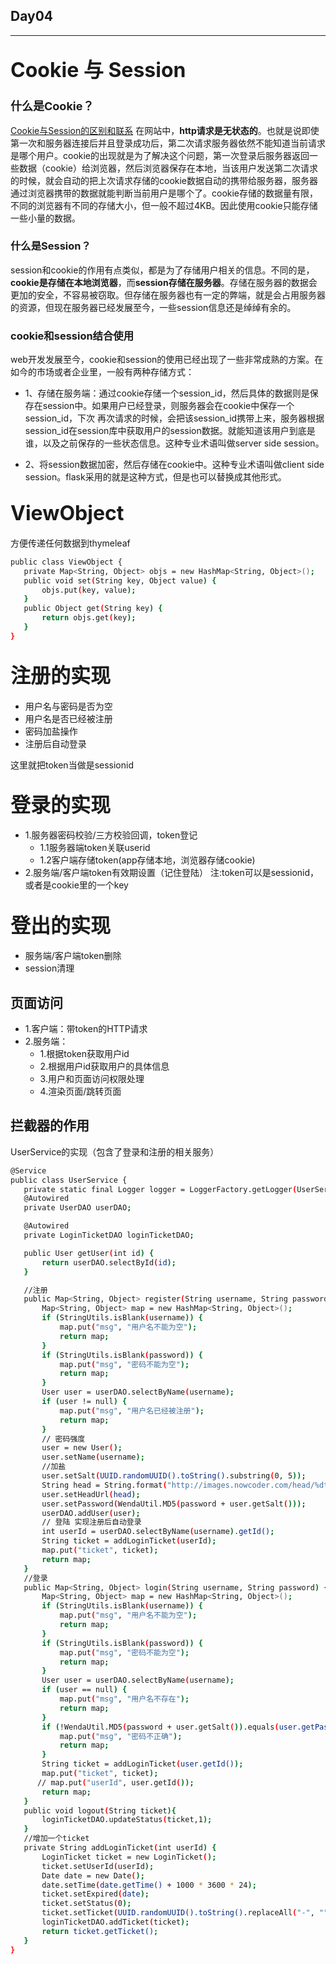 ##  Day04
--------------
## <font size=6> Cookie 与 Session </font>
### <font size=4>什么是Cookie？</font>
[Cookie与Session的区别和联系](https://www.jianshu.com/p/9a561b36e9f3)
在网站中，**http请求是无状态的**。也就是说即使第一次和服务器连接后并且登录成功后，第二次请求服务器依然不能知道当前请求是哪个用户。cookie的出现就是为了解决这个问题，第一次登录后服务器返回一些数据（cookie）给浏览器，然后浏览器保存在本地，当该用户发送第二次请求的时候，就会自动的把上次请求存储的cookie数据自动的携带给服务器，服务器通过浏览器携带的数据就能判断当前用户是哪个了。cookie存储的数据量有限，不同的浏览器有不同的存储大小，但一般不超过4KB。因此使用cookie只能存储一些小量的数据。

### 什么是Session？
session和cookie的作用有点类似，都是为了存储用户相关的信息。不同的是，**cookie是存储在本地浏览器**，而**session存储在服务器**。存储在服务器的数据会更加的安全，不容易被窃取。但存储在服务器也有一定的弊端，就是会占用服务器的资源，但现在服务器已经发展至今，一些session信息还是绰绰有余的。

### cookie和session结合使用
web开发发展至今，cookie和session的使用已经出现了一些非常成熟的方案。在如今的市场或者企业里，一般有两种存储方式：

  - 1、存储在服务端：通过cookie存储一个session_id，然后具体的数据则是保存在session中。如果用户已经登录，则服务器会在cookie中保存一个session_id，下次  再次请求的时候，会把该session_id携带上来，服务器根据session_id在session库中获取用户的session数据。就能知道该用户到底是谁，以及之前保存的一些状态信息。这种专业术语叫做server side session。

  - 2、将session数据加密，然后存储在cookie中。这种专业术语叫做client side session。flask采用的就是这种方式，但是也可以替换成其他形式。
 
 ## <font size=6> ViewObject </font>
 方便传递任何数据到thymeleaf
 
 ```sh
 public class ViewObject {
    private Map<String, Object> objs = new HashMap<String, Object>();
    public void set(String key, Object value) {
        objs.put(key, value);
    }
    public Object get(String key) {
        return objs.get(key);
    }
}
 ```
 
 ## <font size=6> 注册的实现 </font>
   * 用户名与密码是否为空
   * 用户名是否已经被注册
   * 密码加盐操作
   * 注册后自动登录
  
这里就把token当做是sessionid


## <font size=6> 登录的实现 </font>
  * 1.服务器密码校验/三方校验回调，token登记
     * 1.1服务器端token关联userid
     * 1.2客户端存储token(app存储本地，浏览器存储cookie)
  * 2.服务端/客户端token有效期设置（记住登陆）
    注:token可以是sessionid，或者是cookie里的一个key

## <font size=6> 登出的实现 </font>
  * 服务端/客户端token删除
  * session清理
  
  
## 页面访问
* 1.客户端：带token的HTTP请求
* 2.服务端：
  * 1.根据token获取用户id
  * 2.根据用户id获取用户的具体信息
  * 3.用户和页面访问权限处理
  * 4.渲染页面/跳转页面
  
 
## 拦截器的作用
  
UserService的实现（包含了登录和注册的相关服务）
 ```sh
@Service
public class UserService {
    private static final Logger logger = LoggerFactory.getLogger(UserService.class);
    @Autowired
    private UserDAO userDAO;

    @Autowired
    private LoginTicketDAO loginTicketDAO;

    public User getUser(int id) {
        return userDAO.selectById(id);
    }

    //注册
    public Map<String, Object> register(String username, String password) {
        Map<String, Object> map = new HashMap<String, Object>();
        if (StringUtils.isBlank(username)) {
            map.put("msg", "用户名不能为空");
            return map;
        }
        if (StringUtils.isBlank(password)) {
            map.put("msg", "密码不能为空");
            return map;
        }
        User user = userDAO.selectByName(username);
        if (user != null) {
            map.put("msg", "用户名已经被注册");
            return map;
        }
        // 密码强度
        user = new User();
        user.setName(username);
        //加盐
        user.setSalt(UUID.randomUUID().toString().substring(0, 5));
        String head = String.format("http://images.nowcoder.com/head/%dt.png", new Random().nextInt(1000));
        user.setHeadUrl(head);
        user.setPassword(WendaUtil.MD5(password + user.getSalt()));
        userDAO.addUser(user);
        // 登陆 实现注册后自动登录
        int userId = userDAO.selectByName(username).getId();
        String ticket = addLoginTicket(userId);
        map.put("ticket", ticket);
        return map;
    }
    //登录
    public Map<String, Object> login(String username, String password) {
        Map<String, Object> map = new HashMap<String, Object>();
        if (StringUtils.isBlank(username)) {
            map.put("msg", "用户名不能为空");
            return map;
        }
        if (StringUtils.isBlank(password)) {
            map.put("msg", "密码不能为空");
            return map;
        }
        User user = userDAO.selectByName(username);
        if (user == null) {
            map.put("msg", "用户名不存在");
            return map;
        }
        if (!WendaUtil.MD5(password + user.getSalt()).equals(user.getPassword())) {
            map.put("msg", "密码不正确");
            return map;
        }
        String ticket = addLoginTicket(user.getId());
        map.put("ticket", ticket);
       // map.put("userId", user.getId());
        return map;
    }
    public void logout(String ticket){
        loginTicketDAO.updateStatus(ticket,1);
    }
    //增加一个ticket
    private String addLoginTicket(int userId) {
        LoginTicket ticket = new LoginTicket();
        ticket.setUserId(userId);
        Date date = new Date();
        date.setTime(date.getTime() + 1000 * 3600 * 24);
        ticket.setExpired(date);
        ticket.setStatus(0);
        ticket.setTicket(UUID.randomUUID().toString().replaceAll("-", ""));
        loginTicketDAO.addTicket(ticket);
        return ticket.getTicket();
    }
}
 ```
 
 
